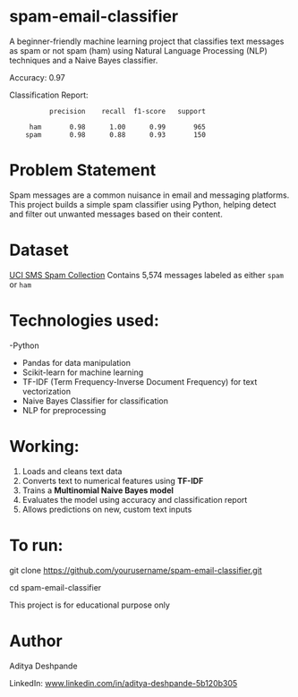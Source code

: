 # spam-email-classifier
A beginner-friendly machine learning project that classifies text messages as spam or not spam (ham) using Natural Language Processing (NLP) techniques and a Naive Bayes classifier.

Accuracy: 0.97

Classification Report:

              precision    recall  f1-score   support

         ham       0.98      1.00      0.99       965
        spam       0.98      0.88      0.93       150


# Problem Statement
Spam messages are a common nuisance in email and messaging platforms. This project builds a simple spam classifier using Python, helping detect and filter out unwanted messages based on their content.

# Dataset
[UCI SMS Spam Collection](https://www.kaggle.com/datasets/uciml/sms-spam-collection-dataset)
Contains 5,574 messages labeled as either `spam` or `ham`

# Technologies used:
-Python
- Pandas for data manipulation
- Scikit-learn for machine learning
- TF-IDF (Term Frequency-Inverse Document Frequency) for text vectorization
- Naive Bayes Classifier for classification
- NLP for preprocessing

# Working:
1. Loads and cleans text data
2. Converts text to numerical features using **TF-IDF**
3. Trains a **Multinomial Naive Bayes model**
4. Evaluates the model using accuracy and classification report
5. Allows predictions on new, custom text inputs

# To run:
git clone https://github.com/yourusername/spam-email-classifier.git

cd spam-email-classifier

This project is for educational purpose only

# Author
Aditya Deshpande

LinkedIn: www.linkedin.com/in/aditya-deshpande-5b120b305
